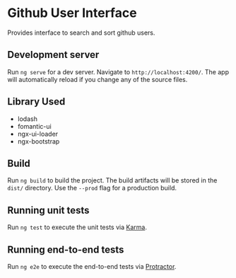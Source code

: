 # Github User Interface
Provides interface to search and sort github users.

## Development server

Run `ng serve` for a dev server. Navigate to `http://localhost:4200/`. The app will automatically reload if you change any of the source files.

## Library Used
<ul>
<li> lodash</li>
<li> fomantic-ui</li>
<li> ngx-ui-loader</li>
<li> ngx-bootstrap</li>
</ul>

## Build

Run `ng build` to build the project. The build artifacts will be stored in the `dist/` directory. Use the `--prod` flag for a production build.

## Running unit tests

Run `ng test` to execute the unit tests via [Karma](https://karma-runner.github.io).

## Running end-to-end tests

Run `ng e2e` to execute the end-to-end tests via [Protractor](http://www.protractortest.org/).

